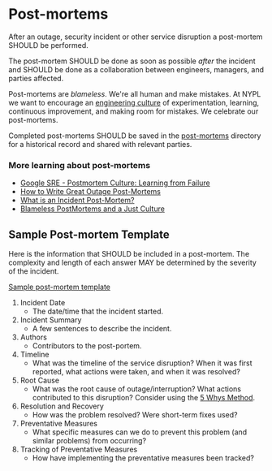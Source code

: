 # Post-mortems

After an outage, security incident or other service disruption a post-mortem SHOULD be performed.

The post-mortem SHOULD be done as soon as possible _after_ the incident and SHOULD be done as a collaboration between engineers, managers, and parties affected.

Post-mortems are *blameless*. We're all human and make mistakes. At NYPL we want to encourage an [engineering culture](../culture/values.md#not-shaming-or-blaming) of experimentation, learning, continuous improvement, and making room for mistakes. We celebrate our post-mortems.

Completed post-mortems SHOULD be saved in the [post-mortems](../post-mortems) directory for a historical record and shared with relevant parties.

### More learning about post-mortems ###

- [Google SRE - Postmortem Culture: Learning from Failure](https://landing.google.com/sre/book/chapters/postmortem-culture.html)
- [How to Write Great Outage Post-Mortems](http://artsy.github.io/blog/2014/11/19/how-to-write-great-outage-post-mortems/)
- [What is an Incident Post-Mortem?](https://www.pagerduty.com/resources/learn/post-mortem-incident-report/)
- [Blameless PostMortems and a Just Culture](https://codeascraft.com/2012/05/22/blameless-postmortems/)

## Sample Post-mortem Template

Here is the information that SHOULD be included in a post-mortem. The complexity and length of each answer MAY be determined by the severity of the incident.

[Sample post-mortem template](../post-mortems/sample.md)

1. Incident Date
   - The date/time that the incident started.
2. Incident Summary
   - A few sentences to describe the incident.
3. Authors
   - Contributors to the post-portem.
4. Timeline
   - What was the timeline of the service disruption? When it was first reported, what actions were taken, and when it was resolved?
5. Root Cause
   - What was the root cause of outage/interruption? What actions contributed to this disruption?  Consider using the [5 Whys Method](https://en.wikipedia.org/wiki/5_Whys).
6. Resolution and Recovery
   - How was the problem resolved? Were short-term fixes used?
7. Preventative Measures
   - What specific measures can we do to prevent this problem (and similar problems) from occurring?
8. Tracking of Preventative Measures
   - How have implementing the preventative measures been tracked?

